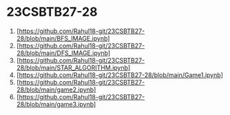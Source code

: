 # 23CSBTB27-28
1. [https://github.com/Rahul18-git/23CSBTB27-28/blob/main/BFS_IMAGE.ipynb]
2. [https://github.com/Rahul18-git/23CSBTB27-28/blob/main/DFS_IMAGE.ipynb]
3. [https://github.com/Rahul18-git/23CSBTB27-28/blob/main/STAR_ALGORITHM.ipynb]
4. [https://github.com/Rahul18-git/23CSBTB27-28/blob/main/Game1.ipynb]
5. [https://github.com/Rahul18-git/23CSBTB27-28/blob/main/game2.ipynb]
6. [https://github.com/Rahul18-git/23CSBTB27-28/blob/main/game3.ipynb]
